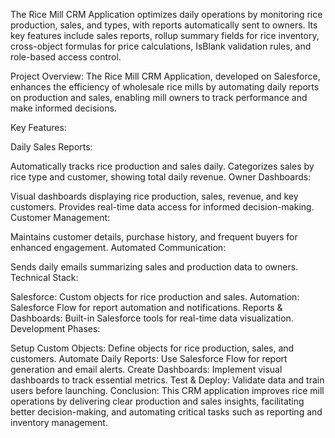 The Rice Mill CRM Application optimizes daily operations by monitoring rice production, sales, and types, with reports automatically sent to owners. Its key features include sales reports, rollup summary fields for rice inventory, cross-object formulas for price calculations, IsBlank validation rules, and role-based access control.

Project Overview:
The Rice Mill CRM Application, developed on Salesforce, enhances the efficiency of wholesale rice mills by automating daily reports on production and sales, enabling mill owners to track performance and make informed decisions.

Key Features:

Daily Sales Reports:

Automatically tracks rice production and sales daily.
Categorizes sales by rice type and customer, showing total daily revenue.
Owner Dashboards:

Visual dashboards displaying rice production, sales, revenue, and key customers.
Provides real-time data access for informed decision-making.
Customer Management:

Maintains customer details, purchase history, and frequent buyers for enhanced engagement.
Automated Communication:

Sends daily emails summarizing sales and production data to owners.
Technical Stack:

Salesforce: Custom objects for rice production and sales.
Automation: Salesforce Flow for report automation and notifications.
Reports & Dashboards: Built-in Salesforce tools for real-time data visualization.
Development Phases:

Setup Custom Objects: Define objects for rice production, sales, and customers.
Automate Daily Reports: Use Salesforce Flow for report generation and email alerts.
Create Dashboards: Implement visual dashboards to track essential metrics.
Test & Deploy: Validate data and train users before launching.
Conclusion:
This CRM application improves rice mill operations by delivering clear production and sales insights, facilitating better decision-making, and automating critical tasks such as reporting and inventory management.
